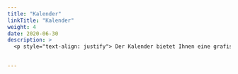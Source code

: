 ```yaml
---
title: "Kalender"
linkTitle: "Kalender"
weight: 4
date: 2020-06-30
description: > 
  <p style="text-align: justify"> Der Kalender bietet Ihnen eine grafische Übersicht, um schnell einen Überblick über die Belegungssituation zu erhalten. Sie können im Kalender nach freien Ressourcen suchen, Buchungen vornehmen oder löschen. </p>

  
---
```

